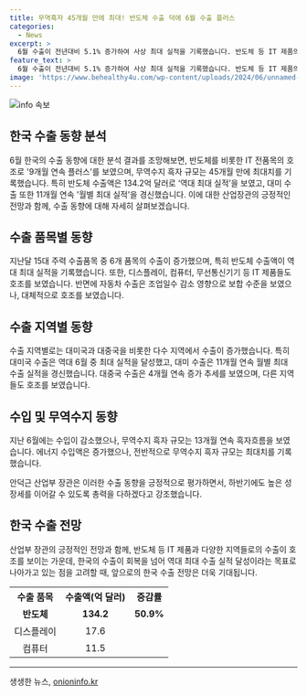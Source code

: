 ```yaml
---
title: 무역흑자 45개월 만에 최대! 반도체 수출 덕에 6월 수출 플러스
categories:
  - News
excerpt: >
  6월 수출이 전년대비 5.1% 증가하여 사상 최대 실적을 기록했습니다. 반도체 등 IT 제품의 호조로 9개월 연속 흑자 기조를 이어가고 있으며, 이를 통해 무역수지 흑자 규모도 45개월 만에 최대치를 달성했습니다. 반도체를 비롯한 IT 제품의 수출 호조가 이어지면서 전체 수출을 견인했고, 특히 반도체 수출액은 역대 최대 실적을 달성했습니다. 대미 수출뿐만 아니라 대중국, 인도, 아세안 등 지역별 수출도 증가하는 등 성장세를 보이고 있습니다. 이를 통해 올해 하반기에도 높은 성장세를 이어갈 수 있도록 정부는 총력을 다하고 있다고 강조했습니다.
feature_text: >
  6월 수출이 전년대비 5.1% 증가하여 사상 최대 실적을 기록했습니다. 반도체 등 IT 제품의 호조로 9개월 연속 흑자 기조를 이어가고 있으며, 이를 통해 무역수지 흑자 규모도 45개월 만에 최대치를 달성했습니다. 반도체를 비롯한 IT 제품의 수출 호조가 이어지면서 전체 수출을 견인했고, 특히 반도체 수출액은 역대 최대 실적을 달성했습니다. 대미 수출뿐만 아니라 대중국, 인도, 아세안 등 지역별 수출도 증가하는 등 성장세를 보이고 있습니다. 이를 통해 올해 하반기에도 높은 성장세를 이어갈 수 있도록 정부는 총력을 다하고 있다고 강조했습니다.
image: 'https://www.behealthy4u.com/wp-content/uploads/2024/06/unnamed-file.png'
---
```


<p><img src="https://www.behealthy4u.com/wp-content/uploads/2024/06/unnamed-file.png" alt="info 속보" /></p>

<h2 data-ke-size="size26">한국 수출 동향 분석</h2>

<p data-ke-size="size16">6월 한국의 수출 동향에 대한 분석 결과를 조망해보면, 반도체를 비롯한 IT 전품목의 호조로 '9개월 연속 플러스'를 보였으며, 무역수지 흑자 규모는 45개월 만에 최대치를 기록했습니다. 특히 반도체 수출액은 134.2억 달러로 ‘역대 최대 실적’을 보였고, 대미 수출 또한 11개월 연속 '월별 최대 실적'을 경신했습니다. 이에 대한 산업장관의 긍정적인 전망과 함께, 수출 동향에 대해 자세히 살펴보겠습니다.</p>

<h2 data-ke-size="size26">수출 품목별 동향</h2>

<p data-ke-size="size16">지난달 15대 주력 수출품목 중 6개 품목의 수출이 증가했으며, 특히 반도체 수출액이 역대 최대 실적을 기록했습니다. 또한, 디스플레이, 컴퓨터, 무선통신기기 등 IT 제품들도 호조를 보였습니다. 반면에 자동차 수출은 조업일수 감소 영향으로 보합 수준을 보였으나, 대체적으로 호조를 보였습니다.</p>

<h2 data-ke-size="size26">수출 지역별 동향</h2>

<p data-ke-size="size16">수출 지역별로는 대미국과 대중국을 비롯한 다수 지역에서 수출이 증가했습니다. 특히 대미국 수출은 역대 6월 중 최대 실적을 달성했고, 대미 수출은 11개월 연속 월별 최대 수출 실적을 경신했습니다. 대중국 수출은 4개월 연속 증가 추세를 보였으며, 다른 지역들도 호조를 보였습니다.</p>

<h2 data-ke-size="size26">수입 및 무역수지 동향</h2>

<p data-ke-size="size16">지난 6월에는 수입이 감소했으나, 무역수지 흑자 규모는 13개월 연속 흑자흐름을 보였습니다. 에너지 수입액은 증가했으나, 전반적으로 무역수지 흑자 규모는 최대치를 기록했습니다.</p>

<p data-ke-size="size16">안덕근 산업부 장관은 이러한 수출 동향을 긍정적으로 평가하면서, 하반기에도 높은 성장세를 이어갈 수 있도록 총력을 다하겠다고 강조했습니다.</p>

<h2 data-ke-size="size26">한국 수출 전망</h2>

<p data-ke-size="size16">산업부 장관의 긍정적인 전망과 함께, 반도체 등 IT 제품과 다양한 지역들로의 수출이 호조를 보이는 가운데, 한국의 수출이 회복을 넘어 역대 최대 수출 실적 달성이라는 목표로 나아가고 있는 점을 고려할 때, 앞으로의 한국 수출 전망은 더욱 기대됩니다.</p>

<table>
    <tr>
        <th style="text-align: center;">수출 품목</th>
        <th style="text-align: center;">수출액(억 달러)</th>
        <th style="text-align: center;">증감률</th>
    </tr>
    <tr>
        <td style="text-align: center;"><b>반도체</b></td>
        <td style="text-align: center;"><b>134.2</b></td>
        <td style="text-align: center;"><b>50.9%</b></td>
    </tr>
    <tr>
        <td style="text-align: center;">디스플레이</td>
        <td style="text-align: center;">17.6</td>
        <td style="text-align: center;"></td>
    </tr>
    <tr>
        <td style="text-align: center;">컴퓨터</td>
        <td style="text-align: center;">11.5</td>
        <td style="text-align: center;"></td>
    </tr>
</table>

<p><hr></p>
생생한 뉴스, <a href="https://onioninfo.kr" rel="dofollow">onioninfo.kr</a>


